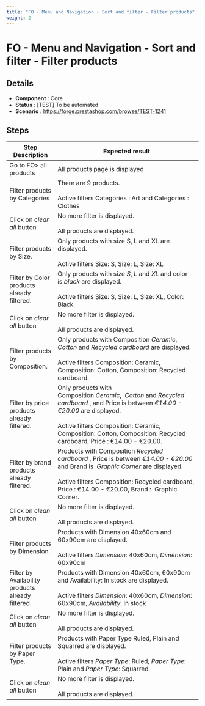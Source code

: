```yaml
---
title: "FO - Menu and Navigation - Sort and filter - Filter products"
weight: 2
---
```


# FO - Menu and Navigation - Sort and filter - Filter products
## Details
* **Component** : Core
* **Status** : [TEST] To be automated
* **Scenario** : https://forge.prestashop.com/browse/TEST-1241

## Steps
| Step Description | Expected result |
| ----- | ----- |
| Go to FO> all products | All products page is displayed |
| Filter products by Categories | There are 9 products.<br><br>Active filters Categories : Art and Categories : Clothes |
| Click on _clear all_ button | No more filter is displayed.<br><br>All products are displayed. |
| Filter products by Size. | Only products with size S, L and XL are displayed.<br><br>Active filters Size: S, Size: L, Size: XL |
| Filter by Color products already filtered. | Only products with size *S*, *L* and *XL* and color is *black* are displayed.<br><br>Active filters Size: S, Size: L, Size: XL, Color: Black. |
| Click on _clear all_ button | No more filter is displayed.<br><br>All products are displayed. |
| Filter products by Composition. | Only products with Composition *Ceramic*,  *Cotton* and *Recycled cardboard* are displayed.<br><br>Active filters Composition: Ceramic, Composition: Cotton, Composition: Recycled cardboard. |
| Filter by price products already filtered. | Only products with Composition *Ceramic*,  *Cotton* and *Recycled cardboard* , and Price is between *€14.00 - €20.00* are displayed.<br><br>Active filters Composition: Ceramic, Composition: Cotton, Composition: Recycled cardboard, Price : €14.00 - €20.00. |
| Filter by brand products already filtered. | Products with Composition *Recycled cardboard* , Price is between *€14.00 - €20.00* and Brand is  *Graphic Corner* are displayed.<br><br>Active filters Composition: Recycled cardboard, Price : €14.00 - €20.00, Brand :  Graphic Corner. |
| Click on _clean all_ button | No more filter is displayed.<br><br>All products are displayed. |
| Filter products by Dimension. | Products with Dimension 40x60cm and 60x90cm are displayed.<br><br>Active filters *Dimension*: 40x60cm, *Dimension*: 60x90cm |
| Filter by Availability products already filtered. | Products with Dimension 40x60cm, 60x90cm and Availability: In stock are displayed.<br><br>Active filters *Dimension*: 40x60cm, *Dimension*: 60x90cm, *Availability*: In stock |
| Click on _clean all_ button | No more filter is displayed.<br><br>All products are displayed. |
| Filter products by Paper Type. | Products with Paper Type Ruled, Plain and Squarred are displayed.<br><br>Active filters *Paper Type*: Ruled, *Paper Type*: Plain and *Paper Type*: Squarred. |
| Click on _clean all_ button | No more filter is displayed.<br><br>All products are displayed. |
